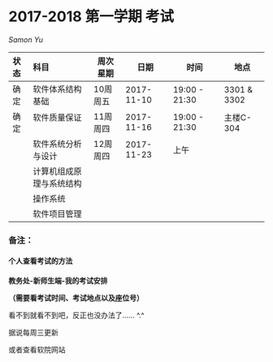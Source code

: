 # 2017-2018 第一学期 考试

*Samon Yu*

| 状态   | 科目           | 周次星期   | 日期         | 时间   | 地点   |
| :--- | :----------- | ------ | ---------- | ---- | ---- |
| 确定 | 软件体系结构基础     | 10周 周五 | 2017-11-10 | 19:00 - 21:30   |3301 & 3302|
| 确定 | 软件质量保证       | 11周 周四 | 2017-11-16 | 19:00 - 21:30   |主楼C-304   |
|      | 软件系统分析与设计    | 12周 周四 | 2017-11-23 | 上午 |      |
|      | 计算机组成原理与系统结构 |        |            |      |      |
|      | 操作系统         |        |            |      |      |
|      | 软件项目管理       |        |            |      |      |



### 备注：

#### 个人查看考试的方法

**教务处-新师生端-我的考试安排**

**（需要看考试时间、考试地点以及座位号）**

看不到就看不到吧，反正也没办法了…… ^.^

据说每周三更新

或者查看软院网站
